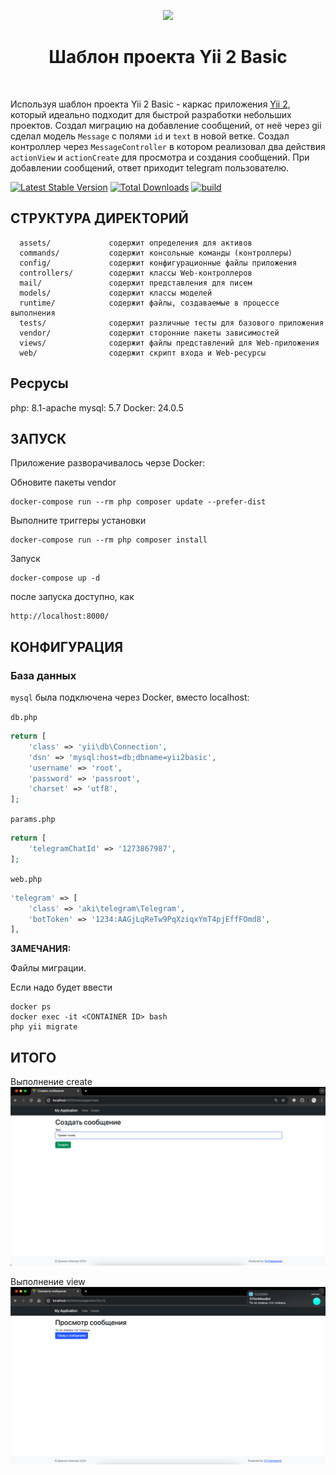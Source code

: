 <p align="center">
    <a href="https://github.com/yiisoft" target="_blank">
        <img src="https://avatars0.githubusercontent.com/u/993323" height="100px">
    </a>
    <h1 align="center">Шаблон проекта Yii 2 Basic</h1>
    <br>
</p>

Используя шаблон проекта Yii 2 Basic - каркас приложения [Yii 2](https://www.yiiframework.com/), который идеально подходит для быстрой разработки небольших проектов. Создал миграцию на добавление сообщений, от неё через gii сделал модель `Message` с полями `id` и `text` в новой ветке. Создал контроллер через `MessageController` в котором реализовал два действия `actionView` и `actionCreate`  для просмотра и создания сообщений. При добавлении сообщений, ответ приходит telegram пользователю. 

[![Latest Stable Version](https://img.shields.io/packagist/v/yiisoft/yii2-app-basic.svg)](https://packagist.org/packages/yiisoft/yii2-app-basic)
[![Total Downloads](https://img.shields.io/packagist/dt/yiisoft/yii2-app-basic.svg)](https://packagist.org/packages/yiisoft/yii2-app-basic)
[![build](https://github.com/yiisoft/yii2-app-basic/workflows/build/badge.svg)](https://github.com/yiisoft/yii2-app-basic/actions?query=workflow%3Abuild)

СТРУКТУРА ДИРЕКТОРИЙ
-------------------

      assets/             содержит определения для активов
      commands/           содержит консольные команды (контроллеры)
      config/             содержит конфигурационные файлы приложения
      controllers/        содержит классы Web-контроллеров
      mail/               содержит представления для писем
      models/             содержит классы моделей
      runtime/            содержит файлы, создаваемые в процессе выполнения
      tests/              содержит различные тесты для базового приложения
      vendor/             содержит сторонние пакеты зависимостей
      views/              содержит файлы представлений для Web-приложения
      web/                содержит скрипт входа и Web-ресурсы

Ресрусы
------------

php: 8.1-apache
mysql: 5.7
Docker: 24.0.5

ЗАПУСК
------------

Приложение разворачивалось черзе Docker:

Обновите пакеты vendor
~~~
docker-compose run --rm php composer update --prefer-dist
~~~
    
Выполните триггеры установки
~~~
docker-compose run --rm php composer install    
~~~

Запуск
~~~
docker-compose up -d 
~~~

после запуска доступно, как 
~~~
http://localhost:8000/
~~~

КОНФИГУРАЦИЯ
-------------

### База данных

`mysql` была подключена через Docker, вместо localhost:

`db.php`
```php
return [
    'class' => 'yii\db\Connection',
    'dsn' => 'mysql:host=db;dbname=yii2basic',
    'username' => 'root',
    'password' => 'passroot',
    'charset' => 'utf8',
];
```

`params.php`
```php
return [
    'telegramChatId' => '1273867987',
];
```

`web.php`
```php
'telegram' => [
    'class' => 'aki\telegram\Telegram',
    'botToken' => '1234:AAGjLqReTw9PqXziqxYmT4pjEffFOmd8',
],
```

**ЗАМЕЧАНИЯ:**

Файлы миграции.

Если надо будет ввести
~~~
docker ps
docker exec -it <CONTAINER ID> bash
php yii migrate
~~~

ИТОГО
-------------

Выполнение create
![Действие create](md/one.png)

Выполнение view
![Действие view+telegram](md/two.png)
